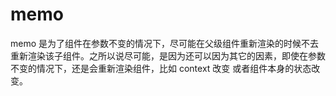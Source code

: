 # memo
 memo 是为了组件在参数不变的情况下，尽可能在父级组件重新渲染的时候不去重新渲染该子组件。之所以说尽可能，是因为还可以因为其它的因素，即使在参数不变的情况下，还是会重新渲染组件，比如 context 改变 或者组件本身的状态改变。
